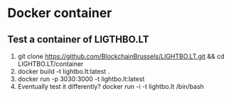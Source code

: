 # Docker container

## Test a container of LIGTHBO.LT

1. git clone <https://github.com/BlockchainBrussels/LIGHTBO.LT.git> && cd LIGHTBO.LT/container
1. docker build -t lightbo.lt:latest .
1. docker run -p 3030:3000 -t lightbo.lt:latest
1. Eventually test it differently?  docker run -i -t lightbo.lt /bin/bash
